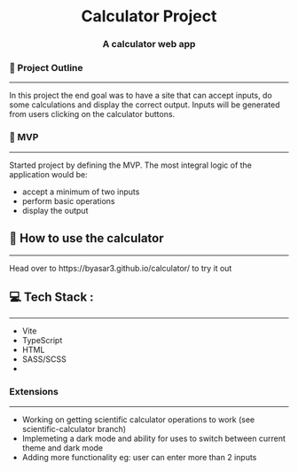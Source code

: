 <h1 align="center">Calculator Project</h1>
<h3 align="center">A calculator web app</h3>

### 🚀 Project Outline

---

<p> In this project the end goal was to have a site that can accept inputs, do some calculations and display the correct output. Inputs will be generated from users clicking on the calculator buttons.
</p>

###  🌱 MVP

---

<p>
Started project by defining the MVP. The most integral logic of the application would be:

- accept a minimum of two inputs
- perform basic operations
- display the output
</p>

## 💬 How to use the calculator

---

<p>
Head over to https://byasar3.github.io/calculator/ to try it out
</p>

## 💻 Tech Stack :

---

- Vite
- TypeScript
- HTML
- SASS/SCSS
- 


### Extensions

---

- Working on getting scientific calculator operations to work (see scientific-calculator branch)
- Implemeting a dark mode and ability for uses to switch between current theme and dark mode
- Adding more functionality eg: user can enter more than 2 inputs
